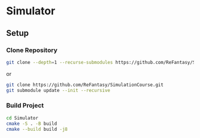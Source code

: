 # Simulator
## Setup
### Clone Repository
```bash
git clone --depth=1 --recurse-submodules https://github.com/ReFantasy/SimulationCourse.git
```
or
```bash
git clone https://github.com/ReFantasy/SimulationCourse.git
git submodule update --init --recursive
```
### Build Project
```bash
cd Simulator
cmake -S . -B build 
cmake --build build -j8
```

